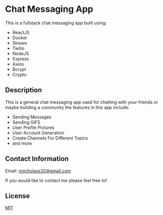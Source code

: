 # Chat Messaging App

This is a fullstack chat messaging app built using: 
- ReactJS
- Docker
- Stream
- Twilio
- NodeJS
- Express
- Axios
- Bcrypt
- Crypto
## Description
This is a general chat messaging app used for chatting with your friends or maybe building a community the features in this app include:
- Sending Messages
- Sending GIFS
- User Profile Pictures
- User Account Generation
- Create Channels For Different Topics
- and more


## Contact Information 
Email: nnicholass32@gmail.com

If you would like to contact me please feel free to!


## License
[MIT](https://choosealicense.com/licenses/mit/)
